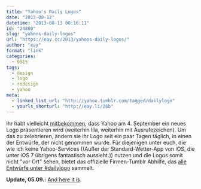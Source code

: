 ```yaml
---
title: "Yahoo's Daily Logos"
date: "2013-08-12"
datetime: "2013-08-13 00:16:11"
id: "24800"
slug: "yahoos-daily-logos"
url: "https://eay.cc/2013/yahoos-daily-logos/"
author: "eay"
format: "link"
categories:
  - 0815
tags:
  - design
  - logo
  - redesign
  - yahoo
meta:
  - linked_list_url: "http://yahoo.tumblr.com/tagged/dailylogo"
  - yourls_shorturl: "http://eay.li/26b"
---
```


Ihr habt vielleicht [mitbekommen](http://yahoo.tumblr.com/post/57582020969/kicking-off-30-days-of-change), dass Yahoo am 4. September ein neues Logo präsentieren wird (weiterhin lila, weiterhin mit Ausrufezeichen). Um das zu zelebrieren, ändern sie ihr Logo seit ein paar Tagen täglich, in einen der Entwürfe, der nicht genommen wurde. Für diejenigen unter euch, die wie ich keine Yahoo-Services ((Außer der Standard-Wetter-App von iOS, die unter iOS 7 übrigens fantastisch aussieht.)) nutzen und die Logos somit nicht "vor Ort" sehen, bietet das offizielle Firmen-Tumblr Abhilfe, das [alle Entwürfe unter #dailylogo](http://yahoo.tumblr.com/tagged/dailylogo) sammelt.

**Update, 05.09.:** [And here it is](//eay.cc/2013/das-neue-yahoo-logo/).
